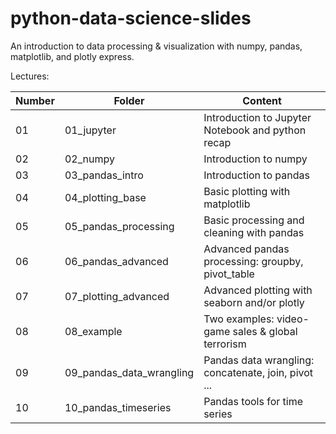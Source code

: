 # python-data-science-slides
An introduction to data processing &amp; visualization with numpy, pandas, matplotlib, and plotly express.

Lectures:

| Number  | Folder        | Content |
| ------  | ------------------------- | --------------------------------------------------| 
| 01       | 01_jupyter                |  Introduction to Jupyter Notebook and python recap|
| 02       | 02_numpy                  |  Introduction to numpy  |
| 03       | 03_pandas_intro           |  Introduction to pandas|
| 04       | 04_plotting_base          |  Basic plotting  with matplotlib|
| 05       | 05_pandas_processing      |  Basic processing and  cleaning with pandas |
| 06       | 06_pandas_advanced        |  Advanced pandas processing: groupby, pivot_table |
| 07       | 07_plotting_advanced      |  Advanced plotting with seaborn and/or plotly|
| 08       | 08_example                |  Two examples: video-game sales & global terrorism|
| 09       | 09_pandas_data_wrangling  |  Pandas data wrangling: concatenate, join, pivot ... |
| 10       | 10_pandas_timeseries      |  Pandas tools for time series
